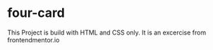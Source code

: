 # four-card
This Project is build with HTML and CSS only. It is an excercise from frontendmentor.io
